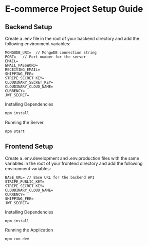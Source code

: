 # E-commerce Project Setup Guide

## Backend Setup
Create a .env file in the root of your backend directory and add the following environment variables:

```.env
MONGODB_URI=  // MongoDB connection string
PORT=   // Port number for the server
EMAIL=
EMAIL_PASSWORD=
RECEIVING_EMAIL=
SHIPPING_FEE=
STRIPE_SECRET_KEY=
CLOUDINARY_SECRET_KEY=
CLOUDINARY_CLOUD_NAME=
CURRENCY=
JWT_SECRET=
```

Installing Dependencies
```bash
npm install
```

Running the Server
```bash
npm start

```


## Frontend Setup
Create a .env.development and .env.production files with the same variables in the root of your frontend directory and add the following environment variables:
``` .env
BASE_URL= // Base URL for the backend API
STRIPE_PUBLIC_KEY=
STRIPE_SECRET_KEY=
CLOUDINARY_CLOUD_NAME=
CURRENCY=
SHIPPING_FEE=
JWT_SECRET=
```

Installing Dependencies
```bash
npm install
```

Running the Application
```bash
npm run dev
```
